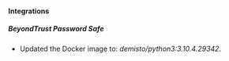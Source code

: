 #### Integrations
##### BeyondTrust Password Safe
- Updated the Docker image to: *demisto/python3:3.10.4.29342*.
